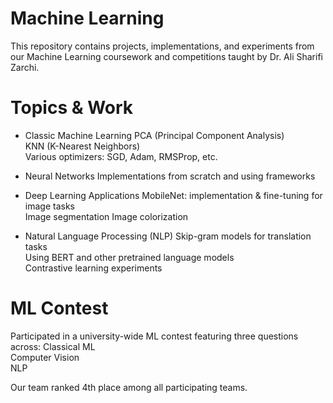 # Machine Learning
  This repository contains projects, implementations, and experiments from our Machine Learning coursework and competitions taught by Dr. Ali Sharifi Zarchi.

# Topics & Work
  - Classic Machine Learning
    PCA (Principal Component Analysis) <br>
    KNN (K-Nearest Neighbors) <br>
    Various optimizers: SGD, Adam, RMSProp, etc.

  - Neural Networks
    Implementations from scratch and using frameworks
  - Deep Learning Applications
    MobileNet: implementation & fine-tuning for image tasks  <br>
    Image segmentation
    Image colorization
  - Natural Language Processing (NLP)
    Skip-gram models for translation tasks <br>
    Using BERT and other pretrained language models <br>
    Contrastive learning experiments

# ML Contest
  Participated in a university-wide ML contest featuring three questions across:
  Classical ML <br>
  Computer Vision <br>
  NLP

Our team ranked 4th place among all participating teams.
